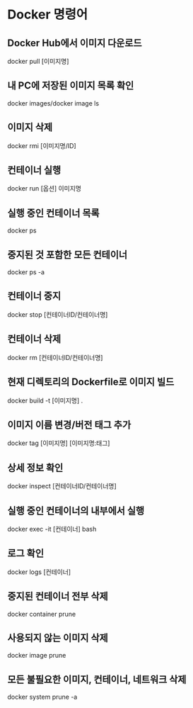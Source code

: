 # Docker 명령어

## Docker Hub에서 이미지 다운로드
docker pull [이미지명]

## 내 PC에 저장된 이미지 목록 확인
docker images/docker image ls

## 이미지 삭제
docker rmi [이미지명/ID]

## 컨테이너 실행
docker run [옵션] 이미지명

## 실행 중인 컨테이너 목록
docker ps

## 중지된 것 포함한 모든 컨테이너
docker ps -a

## 컨테이너 중지
docker stop [컨테이너ID/컨테이너명]

## 컨테이너 삭제
docker rm [컨테이너ID/컨테이너명]

## 현재 디렉토리의 Dockerfile로 이미지 빌드
docker build -t [이미지명] .

## 이미지 이름 변경/버전 태그 추가
docker tag [이미지명] [이미지명:태그]

## 상세 정보 확인
docker inspect [컨테이너ID/컨테이너명]

## 실행 중인 컨테이너의 내부에서 실행
docker exec -it [컨테이너] bash

## 로그 확인
docker logs [컨테이너]

## 중지된 컨테이너 전부 삭제
docker container prune

## 사용되지 않는 이미지 삭제
docker image prune

## 모든 불필요한 이미지, 컨테이너, 네트워크 삭제
docker system prune -a